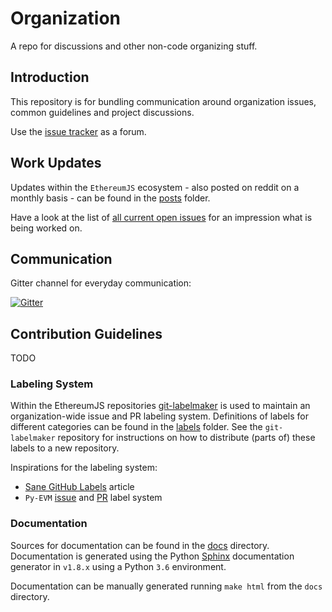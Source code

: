 # Organization

A repo for discussions and other non-code organizing stuff.

## Introduction

This repository is for bundling communication around organization issues, common guidelines and project discussions.

Use the [issue tracker](https://github.com/ethereumjs/organization/issues) as a forum.
 
## Work Updates

Updates within the ``EthereumJS`` ecosystem - also posted on reddit on a monthly basis - can be found in the [posts](./posts/) folder.

Have a look at the list of [all current open issues](https://waffle.io/ethereumjs/organization) for an impression what is being worked on.

## Communication

Gitter channel for everyday communication:

[![Gitter](https://img.shields.io/gitter/room/ethereum/ethereumjs-lib.svg?style=flat-square)](https://gitter.im/ethereum/ethereumjs-lib)

## Contribution Guidelines

TODO

### Labeling System

Within the EthereumJS repositories [git-labelmaker](https://github.com/himynameisdave/git-labelmaker) is used to maintain an organization-wide issue and PR labeling system. Definitions of labels for different categories can be found in the [labels](./labels/) folder. See the ``git-labelmaker`` repository for instructions on how to distribute (parts of) these labels to a new repository.

Inspirations for the labeling system:

* [Sane GitHub Labels](https://medium.com/@dave_lunny/sane-github-labels-c5d2e6004b63) article
* ``Py-EVM`` [issue](https://github.com/ethereum/py-evm/issues) and [PR](https://github.com/ethereum/py-evm/pulls) label system

### Documentation

Sources for documentation can be found in the [docs](./docs/) directory. Documentation is generated using the Python [Sphinx](http://www.sphinx-doc.org) documentation generator in ``v1.8.x`` using a Python ``3.6`` environment.

Documentation can be manually generated running ``make html`` from the ``docs`` directory.

